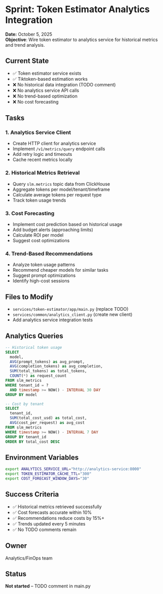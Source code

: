 # Sprint: Token Estimator Analytics Integration

**Date:** October 5, 2025  
**Objective**: Wire token estimator to analytics service for historical metrics and trend analysis.

## Current State
- ✅ Token estimator service exists
- ✅ Tiktoken-based estimation works
- ❌ No historical data integration (TODO comment)
- ❌ No analytics service API calls
- ❌ No trend-based optimization
- ❌ No cost forecasting

## Tasks

### 1. Analytics Service Client
- Create HTTP client for analytics service
- Implement `/v1/metrics/query` endpoint calls
- Add retry logic and timeouts
- Cache recent metrics locally

### 2. Historical Metrics Retrieval
- Query `slm.metrics` topic data from ClickHouse
- Aggregate tokens per model/tenant/timeframe
- Calculate average tokens per request type
- Track token usage trends

### 3. Cost Forecasting
- Implement cost prediction based on historical usage
- Add budget alerts (approaching limits)
- Calculate ROI per model
- Suggest cost optimizations

### 4. Trend-Based Recommendations
- Analyze token usage patterns
- Recommend cheaper models for similar tasks
- Suggest prompt optimizations
- Identify high-cost sessions

## Files to Modify
- `services/token-estimator/app/main.py` (replace TODO)
- `services/common/analytics_client.py` (create new client)
- Add analytics service integration tests

## Analytics Queries
```sql
-- Historical token usage
SELECT
  model,
  AVG(prompt_tokens) as avg_prompt,
  AVG(completion_tokens) as avg_completion,
  SUM(total_tokens) as total_tokens,
  COUNT(*) as request_count
FROM slm_metrics
WHERE tenant_id = ?
  AND timestamp >= NOW() - INTERVAL 30 DAY
GROUP BY model

-- Cost by tenant
SELECT
  tenant_id,
  SUM(total_cost_usd) as total_cost,
  AVG(cost_per_request) as avg_cost
FROM slm_metrics
WHERE timestamp >= NOW() - INTERVAL 7 DAY
GROUP BY tenant_id
ORDER BY total_cost DESC
```

## Environment Variables
```bash
export ANALYTICS_SERVICE_URL="http://analytics-service:8000"
export TOKEN_ESTIMATOR_CACHE_TTL="300"
export COST_FORECAST_WINDOW_DAYS="30"
```

## Success Criteria
- ✅ Historical metrics retrieved successfully
- ✅ Cost forecasts accurate within 10%
- ✅ Recommendations reduce costs by 15%+
- ✅ Trends updated every 5 minutes
- ✅ No TODO comments remain

## Owner
Analytics/FinOps team

## Status
**Not started** – TODO comment in main.py

